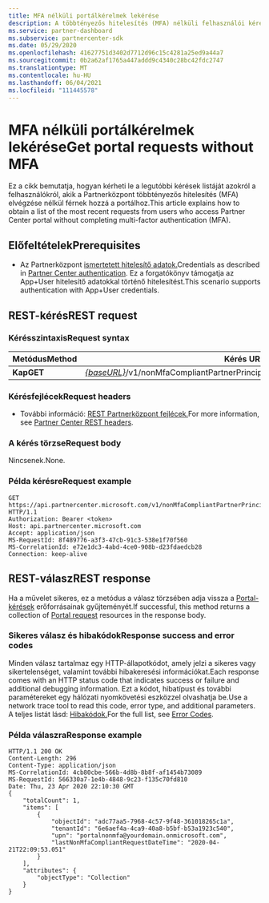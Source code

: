 ```yaml
---
title: MFA nélküli portálkérelmek lekérése
description: A többtényezős hitelesítés (MFA) nélküli felhasználói kérelmek listájának lekérése a partneri REST API.
ms.service: partner-dashboard
ms.subservice: partnercenter-sdk
ms.date: 05/29/2020
ms.openlocfilehash: 41627751d3402d7712d96c15c4281a25ed9a44a7
ms.sourcegitcommit: 0b2a62af1765a447addd9c4340c28bc42fdc2747
ms.translationtype: MT
ms.contentlocale: hu-HU
ms.lasthandoff: 06/04/2021
ms.locfileid: "111445578"
---
```

# <a name="get-portal-requests-without-mfa"></a><span data-ttu-id="e5e4b-103">MFA nélküli portálkérelmek lekérése</span><span class="sxs-lookup"><span data-stu-id="e5e4b-103">Get portal requests without MFA</span></span>

<span data-ttu-id="e5e4b-104">Ez a cikk bemutatja, hogyan kérheti le a legutóbbi kérések listáját azokról a felhasználókról, akik a Partnerközpont többtényezős hitelesítés (MFA) elvégzése nélkül férnek hozzá a portálhoz.</span><span class="sxs-lookup"><span data-stu-id="e5e4b-104">This article explains how to obtain a list of the most recent requests from users who access Partner Center portal without completing multi-factor authentication (MFA).</span></span>

## <a name="prerequisites"></a><span data-ttu-id="e5e4b-105">Előfeltételek</span><span class="sxs-lookup"><span data-stu-id="e5e4b-105">Prerequisites</span></span>

- <span data-ttu-id="e5e4b-106">Az Partnerközpont [ismertetett hitelesítő adatok.](partner-center-authentication.md)</span><span class="sxs-lookup"><span data-stu-id="e5e4b-106">Credentials as described in [Partner Center authentication](partner-center-authentication.md).</span></span> <span data-ttu-id="e5e4b-107">Ez a forgatókönyv támogatja az App+User hitelesítő adatokkal történő hitelesítést.</span><span class="sxs-lookup"><span data-stu-id="e5e4b-107">This scenario supports authentication with App+User credentials.</span></span>

## <a name="rest-request"></a><span data-ttu-id="e5e4b-108">REST-kérés</span><span class="sxs-lookup"><span data-stu-id="e5e4b-108">REST request</span></span>

### <a name="request-syntax"></a><span data-ttu-id="e5e4b-109">Kérésszintaxis</span><span class="sxs-lookup"><span data-stu-id="e5e4b-109">Request syntax</span></span>

| <span data-ttu-id="e5e4b-110">Metódus</span><span class="sxs-lookup"><span data-stu-id="e5e4b-110">Method</span></span>  | <span data-ttu-id="e5e4b-111">Kérés URI-ja</span><span class="sxs-lookup"><span data-stu-id="e5e4b-111">Request URI</span></span>                                                  |
|---------|--------------------------------------------------------------|
| <span data-ttu-id="e5e4b-112">**Kap**</span><span class="sxs-lookup"><span data-stu-id="e5e4b-112">**GET**</span></span> | <span data-ttu-id="e5e4b-113">[*{baseURL}*](partner-center-rest-urls.md)/v1/nonMfaCompliantPartnerPrincipals</span><span class="sxs-lookup"><span data-stu-id="e5e4b-113">[*{baseURL}*](partner-center-rest-urls.md)/v1/nonMfaCompliantPartnerPrincipals</span></span> |

### <a name="request-headers"></a><span data-ttu-id="e5e4b-114">Kérésfejlécek</span><span class="sxs-lookup"><span data-stu-id="e5e4b-114">Request headers</span></span>

- <span data-ttu-id="e5e4b-115">További információ: [REST Partnerközpont fejlécek.](headers.md)</span><span class="sxs-lookup"><span data-stu-id="e5e4b-115">For more information, see [Partner Center REST headers](headers.md).</span></span>

### <a name="request-body"></a><span data-ttu-id="e5e4b-116">A kérés törzse</span><span class="sxs-lookup"><span data-stu-id="e5e4b-116">Request body</span></span>

<span data-ttu-id="e5e4b-117">Nincsenek.</span><span class="sxs-lookup"><span data-stu-id="e5e4b-117">None.</span></span>

### <a name="request-example"></a><span data-ttu-id="e5e4b-118">Példa kérésre</span><span class="sxs-lookup"><span data-stu-id="e5e4b-118">Request example</span></span>

```http
GET https://api.partnercenter.microsoft.com/v1/nonMfaCompliantPartnerPrincipals HTTP/1.1
Authorization: Bearer <token>
Host: api.partnercenter.microsoft.com
Accept: application/json
MS-RequestId: 8f489776-a3f3-47cb-91c3-538e1f70f560
MS-CorrelationId: e72e1dc3-4abd-4ce0-908b-d23fdaedcb28
Connection: keep-alive

```

## <a name="rest-response"></a><span data-ttu-id="e5e4b-119">REST-válasz</span><span class="sxs-lookup"><span data-stu-id="e5e4b-119">REST response</span></span>

<span data-ttu-id="e5e4b-120">Ha a művelet sikeres, ez a metódus a válasz törzsében adja vissza a [Portal-kérések](mfa-resources.md#portal-request-without-mfa) erőforrásainak gyűjteményét.</span><span class="sxs-lookup"><span data-stu-id="e5e4b-120">If successful, this method returns a collection of [Portal request](mfa-resources.md#portal-request-without-mfa) resources in the response body.</span></span>

### <a name="response-success-and-error-codes"></a><span data-ttu-id="e5e4b-121">Sikeres válasz és hibakódok</span><span class="sxs-lookup"><span data-stu-id="e5e4b-121">Response success and error codes</span></span>

<span data-ttu-id="e5e4b-122">Minden válasz tartalmaz egy HTTP-állapotkódot, amely jelzi a sikeres vagy sikertelenséget, valamint további hibakeresési információkat.</span><span class="sxs-lookup"><span data-stu-id="e5e4b-122">Each response comes with an HTTP status code that indicates success or failure and additional debugging information.</span></span> <span data-ttu-id="e5e4b-123">Ezt a kódot, hibatípust és további paramétereket egy hálózati nyomkövetési eszközzel olvashatja be.</span><span class="sxs-lookup"><span data-stu-id="e5e4b-123">Use a network trace tool to read this code, error type, and additional parameters.</span></span> <span data-ttu-id="e5e4b-124">A teljes listát lásd: [Hibakódok.](error-codes.md)</span><span class="sxs-lookup"><span data-stu-id="e5e4b-124">For the full list, see [Error Codes](error-codes.md).</span></span>

### <a name="response-example"></a><span data-ttu-id="e5e4b-125">Példa válaszra</span><span class="sxs-lookup"><span data-stu-id="e5e4b-125">Response example</span></span>

``` http
HTTP/1.1 200 OK
Content-Length: 296
Content-Type: application/json
MS-CorrelationId: 4cb80cbe-566b-4d8b-8b8f-af1454b73089
MS-RequestId: 566330a7-1e4b-4848-9c23-f135c70fd810
Date: Thu, 23 Apr 2020 22:10:30 GMT
{
    "totalCount": 1,
    "items": [
        {
            "objectId": "adc77aa5-7968-4c57-9f48-361018265c1a",
            "tenantId": "6e6aef4a-4ca9-40a8-b5bf-b53a1923c540",
            "upn": "portalnonmfa@yourdomain.onmicrosoft.com",
            "lastNonMfaCompliantRequestDateTime": "2020-04-21T22:09:53.051"
        }
    ],
    "attributes": {
        "objectType": "Collection"
    }
}
```
